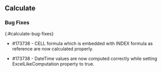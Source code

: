## Calculate

### Bug Fixes
{:#calculate-bug-fixes} 

* \#173738 - CELL formula which is embedded with INDEX formula as reference are now calculated properly.

* \#173738 - DateTime values are now computed correctly while setting ExcelLikeComputation property to true.










